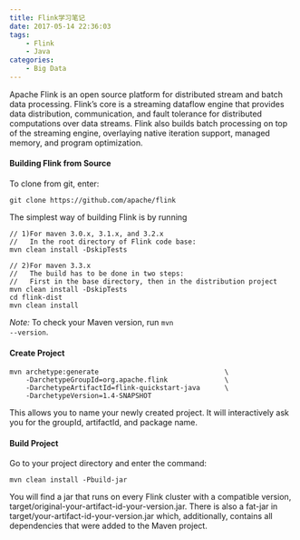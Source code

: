 ```yaml
---
title: Flink学习笔记
date: 2017-05-14 22:36:03
tags:
    - Flink
    - Java
categories:
    - Big Data
---
```


Apache Flink is an open source platform for distributed stream and batch data processing. Flink’s core is a streaming dataflow engine that provides data distribution, communication, and fault tolerance for distributed computations over data streams. Flink also builds batch processing on top of the streaming engine, overlaying native iteration support, managed memory, and program optimization.

<!-- more -->

#### Building Flink from Source
To clone from git, enter:
```
git clone https://github.com/apache/flink
```
The simplest way of building Flink is by running
```
// 1)For maven 3.0.x, 3.1.x, and 3.2.x
//   In the root directory of Flink code base:
mvn clean install -DskipTests

// 2)For maven 3.3.x
//   The build has to be done in two steps:
//   First in the base directory, then in the distribution project
mvn clean install -DskipTests
cd flink-dist
mvn clean install
```
*Note:* To check your Maven version, run <code>mvn --version</code>.

#### Create Project
```
mvn archetype:generate                               \
    -DarchetypeGroupId=org.apache.flink              \
    -DarchetypeArtifactId=flink-quickstart-java      \
    -DarchetypeVersion=1.4-SNAPSHOT
```
This allows you to name your newly created project. It will interactively ask you for the groupId, artifactId, and package name.

#### Build Project
Go to your project directory and enter the command:
```
mvn clean install -Pbuild-jar
```
You will find a jar that runs on every Flink cluster with a compatible version, target/original-your-artifact-id-your-version.jar. There is also a fat-jar in target/your-artifact-id-your-version.jar which, additionally, contains all dependencies that were added to the Maven project.
